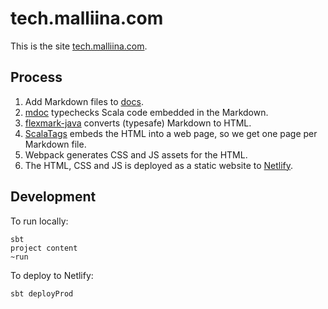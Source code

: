 # tech.malliina.com

This is the site [tech.malliina.com](https://tech.malliina.com).

## Process

1. Add Markdown files to [docs](docs).
1. [mdoc](mdoc) typechecks Scala code embedded in the Markdown.
1. [flexmark-java](https://github.com/vsch/flexmark-java) converts (typesafe) Markdown to HTML.
1. [ScalaTags](https://www.lihaoyi.com/scalatags/) embeds the HTML into a web page, so we get one page per Markdown file.
1. Webpack generates CSS and JS assets for the HTML.
1. The HTML, CSS and JS is deployed as a static website to [Netlify](https://www.netlify.com).

## Development

To run locally:

    sbt
    project content
    ~run

To deploy to Netlify:

    sbt deployProd
